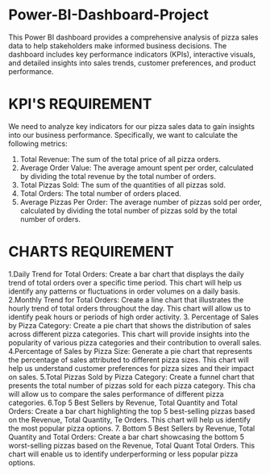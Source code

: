 # Power-BI-Dashboard-Project
This Power BI dashboard provides a comprehensive analysis of pizza sales data to help stakeholders make informed business decisions. The dashboard includes key performance indicators (KPIs), interactive visuals, and detailed insights into sales trends, customer preferences, and product performance.

# KPI'S REQUIREMENT 
We need to analyze key indicators for our pizza sales data to gain insights into our business performance. Specifically, we want to calculate the following metrics: 

1. Total Revenue: The sum of the total price of all pizza orders.
2. Average Order Value: The average amount spent per order, calculated by dividing the total revenue by the total number of orders. 
3. Total Pizzas Sold: The sum of the quantities of all pizzas sold. 
4. Total Orders: The total number of orders placed. 
5. Average Pizzas Per Order: The average number of pizzas sold per order, calculated by dividing the total number of pizzas sold by the total number of orders.


# CHARTS REQUIREMENT 
1.Daily Trend for Total Orders:
Create a bar chart that displays the daily trend of total orders over a specific time period. This chart will help us identify any patterns or fluctuations in order volumes on a daily basis.
2.Monthly Trend for Total Orders: 
Create a line chart that illustrates the hourly trend of total orders throughout the day. This chart will allow us to identify peak hours or periods of high order activity.
3. Percentage of Sales by Pizza Category: 
Create a pie chart that shows the distribution of sales across different pizza categories. This chart will provide insights into the popularity of various pizza categories and their contribution to overall sales.
4.Percentage of Sales by Pizza Size:
Generate a pie chart that represents the percentage of sales attributed to different pizza sizes. This chart will help us understand customer preferences for pizza sizes and their impact on sales.
5.Total Pizzas Sold by Pizza Category: 
Create a funnel chart that presents the total number of pizzas sold for each pizza category. This cha will allow us to compare the sales performance of different pizza categories.
6.Top 5 Best Sellers by Revenue, Total Quantity and Total Orders:
Create a bar chart highlighting the top 5 best-selling pizzas based on the Revenue, Total Quantity, Te Orders. This chart will help us identify the most popular pizza options. 
7. Bottom 5 Best Sellers by Revenue, Total Quantity and Total Orders: 
Create a bar chart showcasing the bottom 5 worst-selling pizzas based on the Revenue, Total Quant Total Orders. This chart will enable us to identify underperforming or less popular pizza options.

